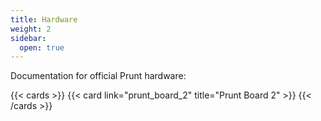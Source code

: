 ```yaml
---
title: Hardware
weight: 2
sidebar:
  open: true
---
```


Documentation for official Prunt hardware:

{{< cards >}}
  {{< card link="prunt_board_2" title="Prunt Board 2" >}}
{{< /cards >}}
